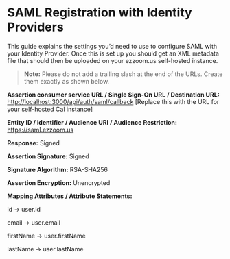 # SAML Registration with Identity Providers

This guide explains the settings you’d need to use to configure SAML with your Identity Provider. Once this is set up you should get an XML metadata file that should then be uploaded on your ezzoom.us self-hosted instance.

> **Note:** Please do not add a trailing slash at the end of the URLs. Create them exactly as shown below.

**Assertion consumer service URL / Single Sign-On URL / Destination URL:** [http://localhost:3000/api/auth/saml/callback](http://localhost:3000/api/auth/saml/callback) [Replace this with the URL for your self-hosted Cal instance]

**Entity ID / Identifier / Audience URI / Audience Restriction:** https://saml.ezzoom.us

**Response:** Signed

**Assertion Signature:** Signed

**Signature Algorithm:** RSA-SHA256

**Assertion Encryption:** Unencrypted

**Mapping Attributes / Attribute Statements:**

id -> user.id

email -> user.email

firstName -> user.firstName

lastName -> user.lastName
